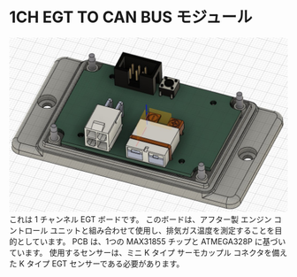 # 1CH EGT TO CAN BUS モジュール

<img src="https://github.com/Yu-taguchi/1CH-EGT-to-CAN-BUS-MODULE/blob/main/Board%20files/Rev.%201.0/PHOTO1.jpg" width="800">
これは 1 チャンネル EGT ボードです。
このボードは、アフター製 エンジン コントロール ユニットと組み合わせて使用​​し、排気ガス温度を測定することを目的としています。
PCB は、1つの MAX31855 チップと ATMEGA328P に基づいています。
使用するセンサーは、ミニ K タイプ サーモカップル コネクタを備えた K タイプ EGT センサーである必要があります。
